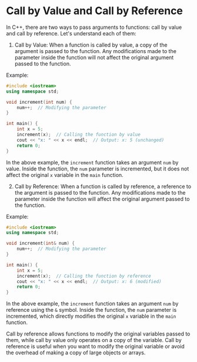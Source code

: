 # Call by Value and Call by Reference

In C++, there are two ways to pass arguments to functions: call by value and call by reference. Let's understand each of them:

1. Call by Value:
When a function is called by value, a copy of the argument is passed to the function. Any modifications made to the parameter inside the function will not affect the original argument passed to the function.

Example:
```cpp
#include <iostream>
using namespace std;

void increment(int num) {
    num++;  // Modifying the parameter
}

int main() {
    int x = 5;
    increment(x);  // Calling the function by value
    cout << "x: " << x << endl;  // Output: x: 5 (unchanged)
    return 0;
}
```
In the above example, the `increment` function takes an argument `num` by value. Inside the function, the `num` parameter is incremented, but it does not affect the original `x` variable in the `main` function.

2. Call by Reference:
When a function is called by reference, a reference to the argument is passed to the function. Any modifications made to the parameter inside the function will affect the original argument passed to the function.

Example:
```cpp
#include <iostream>
using namespace std;

void increment(int& num) {
    num++;  // Modifying the parameter
}

int main() {
    int x = 5;
    increment(x);  // Calling the function by reference
    cout << "x: " << x << endl;  // Output: x: 6 (modified)
    return 0;
}
```
In the above example, the `increment` function takes an argument `num` by reference using the `&` symbol. Inside the function, the `num` parameter is incremented, which directly modifies the original `x` variable in the `main` function.

Call by reference allows functions to modify the original variables passed to them, while call by value only operates on a copy of the variable. Call by reference is useful when you want to modify the original variable or avoid the overhead of making a copy of large objects or arrays.
